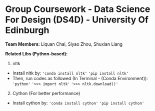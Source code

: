 # Group Coursework - Data Science For Design (DS4D) - University Of Edinburgh

**Team Members:**
Liquan Chai, Siyao Zhou, Shuxian Liang

**Related Libs (Python-based):**

1. nltk
* Install nltk by:
	`'conda install nltk'`
	`'pip install nltk'`
* Then, run codes as followed (In Terminal - (Conda Environment)):
	`'python'`
	`'>>> import nltk'`
	`'>>> nltk.download()'`

2. Cython (For better performance)
* Install cython by:
	`'conda install cython'`
	`'pip install cython'`

